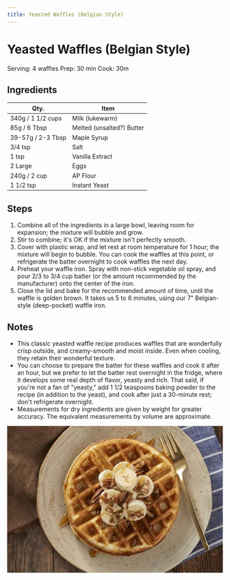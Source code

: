```yaml
---
title: Yeasted Waffles (Belgian Style)
---
```


# Yeasted Waffles (Belgian Style)

Serving: 4 waffles
Prep: 30 min
Cook: 30m

## Ingredients

| Qty.              | Item                      |
| ----------------- | ------------------------- |
| 340g / 1 1/2 cups | Milk (lukewarm)           |
| 85g / 6 Tbsp      | Melted (unsalted?) Butter |
| 39-57g / 2-3 Tbsp | Maple Syrup               |
| 3/4 tsp           | Salt                      |
| 1 tsp             | Vanilla Extract           |
| 2 Large           | Eggs                      |
| 240g / 2 cup      | AP Flour                  |
| 1 1/2 tsp         | Instant Yeast             |

## Steps

1.  Combine all of the ingredients in a large bowl, leaving room for expansion;
    the mixture will bubble and grow.
2.  Stir to combine; it's OK if the mixture isn't perfectly smooth.
3.  Cover with plastic wrap, and let rest at room temperature for 1 hour; the
    mixture will begin to bubble. You can cook the waffles at this point, or
    refrigerate the batter overnight to cook waffles the next day.
4.  Preheat your waffle iron. Spray with non-stick vegetable oil spray, and
    pour 2/3 to 3/4 cup batter (or the amount recommended by the manufacturer)
    onto the center of the iron.
5.  Close the lid and bake for the recommended amount of time, until the waffle
    is golden brown. It takes us 5 to 6 minutes, using our 7" Belgian-style
    (deep-pocket) waffle iron.

## Notes

- This classic yeasted waffle recipe produces waffles that are wonderfully
  crisp outside, and creamy-smooth and moist inside. Even when cooling, they
  retain their wonderful texture.
- You can choose to prepare the batter for these waffles and cook it after an
  hour, but we prefer to let the batter rest overnight in the fridge, where it
  develops some real depth of flavor, yeasty and rich. That said, if you're not
  a fan of "yeasty," add 1 1/2 teaspoons baking powder to the recipe (in
  addition to the yeast), and cook after just a 30-minute rest; don't
  refrigerate overnight.
- Measurements for dry ingredients are given by weight for greater accuracy.
  The equivalent measurements by volume are approximate.

![yeasted-belgian-waffles](img/yeasted_belgian_waffles_715x485.jpg)

